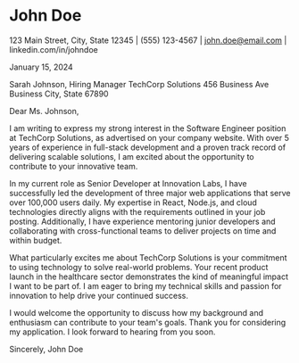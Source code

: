 # John Doe
123 Main Street, City, State 12345 | (555) 123-4567 | john.doe@email.com | linkedin.com/in/johndoe

January 15, 2024

Sarah Johnson, Hiring Manager
TechCorp Solutions
456 Business Ave
Business City, State 67890

<div class="salutation">Dear Ms. Johnson,</div>

I am writing to express my strong interest in the Software Engineer position at TechCorp Solutions, as advertised on your company website. With over 5 years of experience in full-stack development and a proven track record of delivering scalable solutions, I am excited about the opportunity to contribute to your innovative team.

In my current role as Senior Developer at Innovation Labs, I have successfully led the development of three major web applications that serve over 100,000 users daily. My expertise in React, Node.js, and cloud technologies directly aligns with the requirements outlined in your job posting. Additionally, I have experience mentoring junior developers and collaborating with cross-functional teams to deliver projects on time and within budget.

What particularly excites me about TechCorp Solutions is your commitment to using technology to solve real-world problems. Your recent product launch in the healthcare sector demonstrates the kind of meaningful impact I want to be part of. I am eager to bring my technical skills and passion for innovation to help drive your continued success.

I would welcome the opportunity to discuss how my background and enthusiasm can contribute to your team's goals. Thank you for considering my application. I look forward to hearing from you soon.

<div class="signature">
Sincerely,
John Doe
</div>
